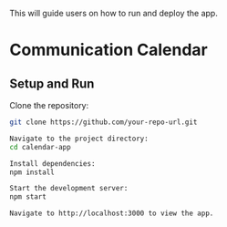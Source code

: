 This will guide users on how to run and deploy the app.

# Communication Calendar
## Setup and Run
Clone the repository:
   ```bash
   git clone https://github.com/your-repo-url.git
   
Navigate to the project directory:
  cd calendar-app

Install dependencies:
  npm install

Start the development server:
  npm start

Navigate to http://localhost:3000 to view the app.
